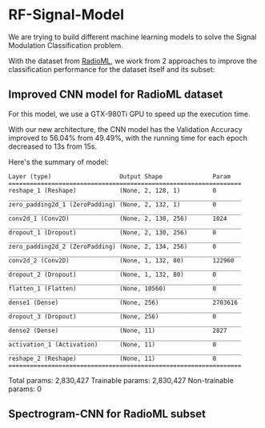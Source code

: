 # RF-Signal-Model

We are trying to build different machine learning models to solve the Signal Modulation Classification problem.

With the dataset from [RadioML](https://radioml.org/datasets/radioml-2016-10-dataset/), we work from 2 approaches to improve the classification performance for the dataset itself and its subset:

## Improved CNN model for RadioML dataset
For this model, we use a GTX-980Ti GPU to speed up the execution time.

With our new architecture, the CNN model has the Validation Accuracy improved to 56.04% from 49.49%, with the running time for each epoch decreased to 13s from 15s.

Here's the summary of model:
```
Layer (type)                   Output Shape              Param  
=================================================================
reshape_1 (Reshape)            (None, 2, 128, 1)         0         
_________________________________________________________________
zero_padding2d_1 (ZeroPadding) (None, 2, 132, 1)         0         
_________________________________________________________________
conv2d_1 (Conv2D)              (None, 2, 130, 256)       1024      
_________________________________________________________________
dropout_1 (Dropout)            (None, 2, 130, 256)       0         
_________________________________________________________________
zero_padding2d_2 (ZeroPadding) (None, 2, 134, 256)       0         
_________________________________________________________________
conv2d_2 (Conv2D)              (None, 1, 132, 80)        122960    
_________________________________________________________________
dropout_2 (Dropout)            (None, 1, 132, 80)        0         
_________________________________________________________________
flatten_1 (Flatten)            (None, 10560)             0         
_________________________________________________________________
dense1 (Dense)                 (None, 256)               2703616   
_________________________________________________________________
dropout_3 (Dropout)            (None, 256)               0         
_________________________________________________________________
dense2 (Dense)                 (None, 11)                2827      
_________________________________________________________________
activation_1 (Activation)      (None, 11)                0         
_________________________________________________________________
reshape_2 (Reshape)            (None, 11)                0         
=================================================================
```

Total params: 2,830,427
Trainable params: 2,830,427
Non-trainable params: 0


## Spectrogram-CNN for RadioML subset